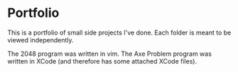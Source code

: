 # Portfolio

This is a portfolio of small side projects I've done. Each folder is meant to be viewed independently.

The 2048 program was written in vim. The Axe Problem program was written in XCode (and therefore has some attached XCode files).
